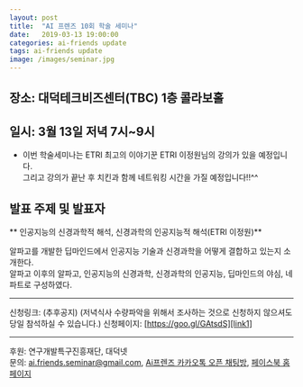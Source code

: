 ```yaml
---
layout: post
title:  "AI 프렌즈 10회 학술 세미나"
date:   2019-03-13 19:00:00
categories: ai-friends update
tags: ai-friends update
image: /images/seminar.jpg
---
```


## 장소: 대덕테크비즈센터(TBC) 1층 콜라보홀
## 일시: 3월 13일 저녁 7시~9시

- 이번 학술세미나는 ETRI 최고의 이야기꾼 ETRI 이정원님의 강의가 있을 예정입니다.   
  그리고 강의가 끝난 후 치킨과 함께 네트워킹 시간을 가질 예정입니다!!^^  
  

## 발표 주제 및 발표자  
** 인공지능의 신경과학적 해석, 신경과학의 인공지능적 해석(ETRI 이정원)**    

알파고를 개발한 딥마인드에서 인공지능 기술과 신경과학을 어떻게 결합하고 있는지 소개한다.  
알파고 이후의 알파고, 인공지능의 신경과학, 신경과학의 인공지능, 딥마인드의 야심, 네 파트로 구성하였다.

***  
신청링크: (추후공지) (저녁식사 수량파악을 위해서 조사하는 것으로 신청하지 않으셔도 당일 참석하실 수 있습니다.)
신청페이지: [https://goo.gl/GAtsdS][link1]


***  

후원: 연구개발특구진흥재단, 대덕넷   
문의: ai.friends.seminar@gmail.com,
[Ai프렌즈 카카오톡 오픈 채팅방][kakao_ai],
[페이스북 홈페이지][facebook_ai]

[kakao_ai]:     https://open.kakao.com/o/ggewxi2
[facebook_ai]:  https://www.facebook.com/groups/aifriend/
[link1]: https://goo.gl/GAtsdS
